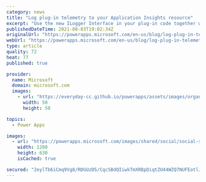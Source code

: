 ```yaml
---
category: news
title: "Log plug-in telemetry to your Application Insights resource"
excerpt: "Use the new ILogger Interface in your plug-in code together with Application Insights integration to capture the complete view of telemetry events in your environment."
publishedDateTime: 2021-08-03T19:02:34Z
originalUrl: "https://powerapps.microsoft.com/en-us/blog/log-plug-in-telemetry-to-your-application-insights-resource/"
webUrl: "https://powerapps.microsoft.com/en-us/blog/log-plug-in-telemetry-to-your-application-insights-resource/"
type: article
quality: 72
heat: 77
published: true

provider:
  name: Microsoft
  domain: microsoft.com
  images:
    - url: "https://everyday-cc.github.io/powerapps/assets/images/organizations/microsoft.com-50x50.jpg"
      width: 50
      height: 50

topics:
  - Power Apps

images:
  - url: "https://powerapps.microsoft.com/images/shared/social/social-share-post-ignite.png"
    width: 1200
    height: 630
    isCached: true

secured: "2eylTb6iCmq9Vg8/RDGUzD5/CqcSBdQIiwkTmXRBpDiqtZU44WZQ7NUFEotlJzhCSEuDwjaNRQ59XaSGFg+tPzS4NVaMXPSy6ieUrrWIl+OiW2recoLEtVoBQxlJsq7I6MZQAmycDUU63eSCCU8YxGtTyW0PIal8V/WcXUKdIvZwwxHihG494srQWWSEC1PXtD3NZW4Roy/ocHtx/xNL6ZvUqyrWY0lfA8en0oHRcCaq70kz8YfykZn73nled68rw7b7vbJqvUqaQSheaV4/Ta+/fQshTfA2AjIj+mlT168EZjtZ7AFGQDolOn4vbYuiQNSG1FI2l9jWCOVUNqkq3VFly4oSKWDYMN3R/9fJ8Vg=;gevP4yHThMte1fZOD3k0ug=="
---
```


